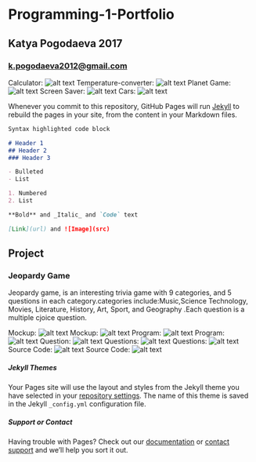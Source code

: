 # Programming-1-Portfolio
## Katya Pogodaeva 2017
### k.pogodaeva2012@gmail.com

Calculator: 
![alt text](https://ekaterinapogodaeva.github.io/Programmin-1-Portfolio/images/calc.png "Logo Title Text 1")
Temperature-converter: 
![alt text](https://ekaterinapogodaeva.github.io/Programmin-1-Portfolio/images/temp.png "Logo Title Text 1")
Planet Game: 
![alt text](https://ekaterinapogodaeva.github.io/Programmin-1-Portfolio/images/planet.png "Logo Title Text 1")
Screen Saver: 
![alt text](https://ekaterinapogodaeva.github.io/Programmin-1-Portfolio/images/screensave.png "Logo Title Text 1")
Cars: 
![alt text](https://ekaterinapogodaeva.github.io/Programmin-1-Portfolio/images/cars.png "Logo Title Text 1")



Whenever you commit to this repository, GitHub Pages will run [Jekyll](https://jekyllrb.com/) to rebuild the pages in your site, from the content in your Markdown files.



```markdown
Syntax highlighted code block

# Header 1
## Header 2
### Header 3

- Bulleted
- List

1. Numbered
2. List

**Bold** and _Italic_ and `Code` text

[Link](url) and ![Image](src)
```
## Project
### Jeopardy Game
Jeopardy game, is an interesting trivia game with 9 categories, and 5 questions in each category.categories include:Music,Science Technology, Movies, Literature, History, Art, Sport, and Geography .Each question is a multiple cjoice question. 

Mockup: 
![alt text](https://ekaterinapogodaeva.github.io/Programmin-1-Portfolio/images/mockup1.png "Logo Title Text 1")
Mockup: 
![alt text](https://ekaterinapogodaeva.github.io/Programmin-1-Portfolio/images/mockup2.png "Logo Title Text 1")
Program: 
![alt text](https://ekaterinapogodaeva.github.io/Programmin-1-Portfolio/images/CatagroriesPage.png "Logo Title Text 1")
Program: 
![alt text](https://ekaterinapogodaeva.github.io/Programmin-1-Portfolio/images/LitquestionEx.png "Logo Title Text 1")
Question: 
![alt text](https://ekaterinapogodaeva.github.io/Programmin-1-Portfolio/images/Authorfile1.png "Logo Title Text 1")
Questions: 
![alt text](https://ekaterinapogodaeva.github.io/Programmin-1-Portfolio/images/Authorfile2.png "Logo Title Text 1")
Questions: 
![alt text](https://ekaterinapogodaeva.github.io/Programmin-1-Portfolio/images/Authorfile3.png "Logo Title Text 1")
Source Code: 
![alt text](https://ekaterinapogodaeva.github.io/Programmin-1-Portfolio/images/Sourcecode1.png "Logo Title Text 1")
Source Code: 
![alt text](https://ekaterinapogodaeva.github.io/Programmin-1-Portfolio/images/Sourcecode2.png "Logo Title Text 1")

##### Jekyll Themes

Your Pages site will use the layout and styles from the Jekyll theme you have selected in your [repository settings](https://github.com/EkaterinaPogodaeva/Programmin-1-Portfolio/settings). The name of this theme is saved in the Jekyll `_config.yml` configuration file.

##### Support or Contact

Having trouble with Pages? Check out our [documentation](https://help.github.com/categories/github-pages-basics/) or [contact support](https://github.com/contact) and we’ll help you sort it out.
